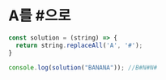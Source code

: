 # A를 #으로

```javascript
const solution = (string) => {
  return string.replaceAll('A', '#');
}   

console.log(solution("BANANA")); //B#N#N#
```